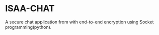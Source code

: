 # ISAA-CHAT
A secure chat application from  with end-to-end encryption using Socket programming(python).
